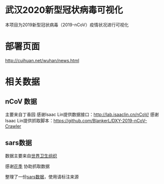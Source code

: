 # 武汉2020新型冠状病毒可视化
本项目为2019新型冠状病毒（2019-nCoV）疫情状况进行可视化

# 部署页面
http://cuihuan.net/wuhan/news.html

# 相关数据
## nCoV 数据
主要来自丁香园
感谢Isaac Lin提供数据接口：http://lab.isaaclin.cn/nCoV/
感谢Isaac Lin提供抓取脚本：https://github.com/BlankerL/DXY-2019-nCoV-Crawler

## sars数据
数据主要来自[世界卫生组织](https://www.who.int/csr/sars/country/en/)

感谢[花季](895126066@qq.com) 协助抓取数据

整理了一份[sars数据](./data/sars/all)，使用请标注来源
